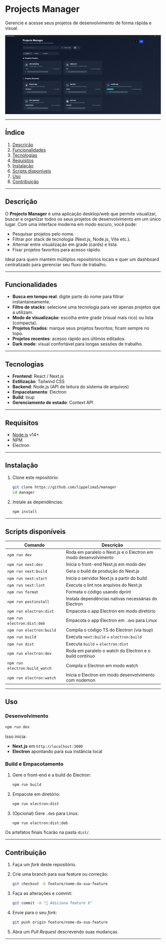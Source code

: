 # Projects Manager

Gerencie e acesse seus projetos de desenvolvimento de forma rápida e visual.

![Screenshot da aplicação](docs/screenshot.png)

---

## Índice

1. [Descrição](#descrição)  
2. [Funcionalidades](#funcionalidades)  
3. [Tecnologias](#tecnologias)  
4. [Requisitos](#requisitos)  
5. [Instalação](#instalação)  
6. [Scripts disponíveis](#scripts-disponíveis)  
7. [Uso](#uso)  
8. [Contribuição](#contribuição)  

---

## Descrição

O **Projects Manager** é uma aplicação desktop/web que permite visualizar, buscar e organizar todos os seus projetos de desenvolvimento em um único lugar. Com uma interface moderna em modo escuro, você pode:

- Pesquisar projetos pelo nome.  
- Filtrar por stack de tecnologia (Next.js, Node.js, Vite etc.).  
- Alternar entre visualização em grade (cards) e lista.  
- Fixar projetos favoritos para acesso rápido.   

Ideal para quem mantém múltiplos repositórios locais e quer um dashboard centralizado para gerenciar seu fluxo de trabalho.

---

## Funcionalidades

- **Busca em tempo real**: digite parte do nome para filtrar instantaneamente.  
- **Filtro de stacks**: selecione uma tecnologia para ver apenas projetos que a utilizam.  
- **Modo de visualização**: escolha entre grade (visual mais rico) ou lista (compacta).  
- **Projetos fixados**: marque seus projetos favoritos; ficam sempre no topo.  
- **Projetos recentes**: acesso rápido aos últimos editados.  
- **Dark mode**: visual confortável para longas sessões de trabalho.  

---

## Tecnologias

- **Frontend**: React / Next.js  
- **Estilização**: Tailwind CSS  
- **Backend**: Node.js (API de leitura do sistema de arquivos)  
- **Empacotamento**: Electron  
- **Build**: tsup  
- **Gerenciamento de estado**: Context API  

---

## Requisitos

- [Node.js](https://nodejs.org/) v14+  
- NPM  
- Electron 

---

## Instalação

1. Clone este repositório:  
   ```bash
   git clone https://github.com/lippelima5/manager
   cd manager


2. Instale as dependências:

   ```bash
   npm install
   ```

---

## Scripts disponíveis

| Comando                        | Descrição                                                       |
| ------------------------------ | --------------------------------------------------------------- |
| `npm run dev`                  | Roda em paralelo o Next.js e o Electron em modo desenvolvimento |
| `npm run next:dev`             | Inicia o front-end Next.js em modo dev                          |
| `npm run next:build`           | Gera o build de produção do Next.js                             |
| `npm run next:start`           | Inicia o servidor Next.js a partir do build                     |
| `npm run next:lint`            | Executa o lint nos arquivos do Next.js                          |
| `npm run format`               | Formata o código usando dprint                                  |
| `npm run postinstall`          | Instala dependências nativas necessárias do Electron            |
| `npm run electron:dist`        | Empacota o app Electron em modo diretório                       |
| `npm run electron:dist:deb`    | Empacota o app Electron em `.deb` para Linux                    |
| `npm run electron:build`       | Compila o código TS do Electron (via tsup)                      |
| `npm run build`                | Executa `next:build` + `electron:build`                         |
| `npm run dist`                 | Executa `build` + `electron:dist`                               |
| `npm run electron:dev`         | Roda em paralelo o watch do Electron e o build contínuo         |
| `npm run electron:build_watch` | Compila o Electron em modo watch                                |
| `npm run electron:watch`       | Inicia o Electron em modo desenvolvimento com nodemon           |

---

## Uso

### Desenvolvimento

```bash
npm run dev
```

Isso inicia:

* **Next.js** em `http://localhost:3000`
* **Electron** apontando para sua instância local

### Build e Empacotamento

1. Gere o front-end e a build do Electron:

   ```bash
   npm run build
   ```
2. Empacote em diretório:

   ```bash
   npm run electron:dist
   ```
3. (Opcional) Gere `.deb` para Linux:

   ```bash
   npm run electron:dist:deb
   ```

Os artefatos finais ficarão na pasta `dist/`.

---

## Contribuição

1. Faça um *fork* deste repositório.
2. Crie uma branch para sua feature ou correção:

   ```bash
   git checkout -b feature/nome-da-sua-feature
   ```
3. Faça as alterações e commit:

   ```bash
   git commit -m "🔧 Adiciona feature X"
   ```
4. Envie para o seu *fork*:

   ```bash
   git push origin feature/nome-da-sua-feature
   ```
5. Abra um *Pull Request* descrevendo suas mudanças.

---


